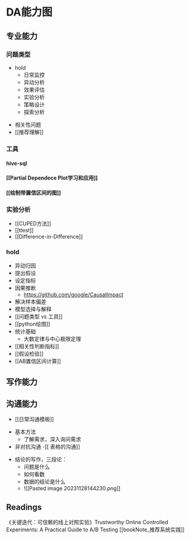
# DA能力图
## 专业能力
### 问题类型
- hold
	- 日常监控
	- 异动分析
	- 效果评估
	- 实验分析
	- 策略设计
	- 探索分析

+ 相关性问题
+ [[推荐理解]]
### 工具
#### hive-sql

#### [[Partial Dependece Plot学习和应用]]
#### [[绘制带置信区间的图]]
### 实验分析
+ [[CUPED方法]]
+ [[ttest]]
+ [[Difference-in-Difference]]
### hold
- 异动归因
- 提出假设
- 设定指标
- 因果推断
	- https://github.com/google/CausalImpact
- 解决样本偏差
- 模型选择与解释
- [[问题类型 vs 工具]]
- [[python绘图]]
- 统计基础
	- 大数定律与中心极限定理
- [[相关性判断指标]]
- [[假设检验]]
- [[AB置信区间计算]]
## 写作能力

## 沟通能力
+ [[日常沟通模板]]
- 基本方法
	- 了解需求，深入询问需求
- 非对抗沟通
-[[ 表格的沟通]]
+ 结论的写作，三段论：
	+ 问题是什么
	+ 如何看数
	+ 数据的结论是什么
	+ ![[Pasted image 20231128144230.png]]

## Readings
《关键迭代：可信赖的线上对照实验》Trustworthy Online Controlled Experiments: A Practical Guide to A/B Testing
[[bookNote_推荐系统实践]]